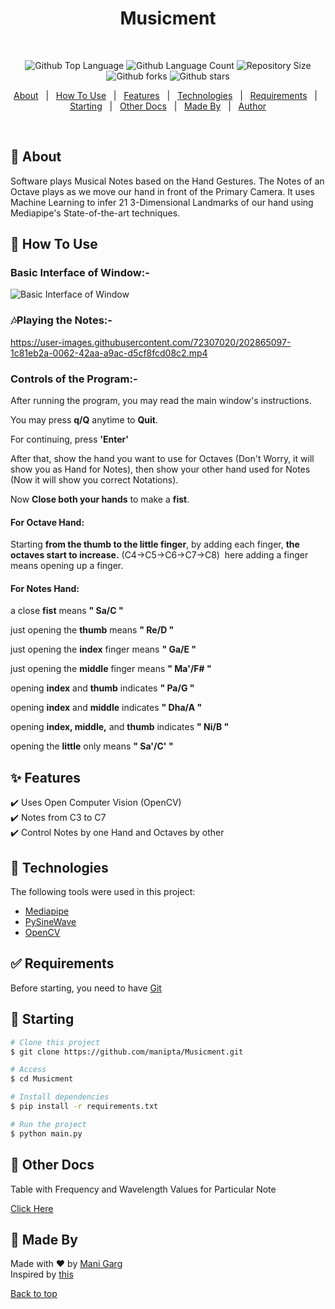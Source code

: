<div align="center" id="top"> 
<h1 align="center">Musicment</h1>
 </div>
 &nbsp
<p align="center">
  <img alt="Github Top Language" src="https://img.shields.io/github/languages/top/manipta/Musicment?color=56BEB8">

  <img alt="Github Language Count" src="https://img.shields.io/github/languages/count/manipta/Musicment?color=56BEB8">

  <img alt="Repository Size" src="https://img.shields.io/github/repo-size/manipta/Musicment?color=56BEB8">

<!--   <img alt="Github issues" src="https://img.shields.io/github/issues/manipta/Musicment?color=56BEB8" /> -->

  <img alt="Github forks" src="https://img.shields.io/github/forks/manipta/Musicment?color=56BEB8" />

  <img alt="Github stars" src="https://img.shields.io/github/stars/manipta/Musicment?color=56BEB8" />
</p>



<p align="center">
  <a href="#dart-about">About</a> &#xa0; | &#xa0; 
  <a href="#dart-how-to-use">How To Use</a> &#xa0; | &#xa0; 
  <a href="#sparkles-features">Features</a> &#xa0; | &#xa0;
  <a href="#rocket-technologies">Technologies</a> &#xa0; | &#xa0;
  <a href="#white_check_mark-requirements">Requirements</a> &#xa0; | &#xa0;
  <a href="#checkered_flag-starting">Starting</a> &#xa0; | &#xa0;
  <a href="#bookmark_tabs-other-docs">Other Docs</a> &#xa0; | &#xa0;
  <a href="#memo-made-by">Made By</a> &#xa0; | &#xa0;
  <a href="https://github.com/manipta" target="_blank">Author</a>
</p>

<br>

## :dart: About ##

Software plays Musical Notes based on the Hand Gestures. The Notes of an Octave plays as we move our hand in front of the Primary Camera. It uses Machine Learning to infer 21 3-Dimensional Landmarks of our hand using Mediapipe's State-of-the-art techniques.

## :dart: How To Use ##

### Basic Interface of Window:-
![Basic Interface of Window](https://user-images.githubusercontent.com/72307020/202861227-e3742cde-e0b2-462c-93d6-e324e04a3a79.png)


### 🎶Playing the Notes:-
https://user-images.githubusercontent.com/72307020/202865097-1c81eb2a-0062-42aa-a9ac-d5cf8fcd08c2.mp4

### Controls of the Program:-
After running the program, you may read the main window's instructions.

You may press <b>q/Q</b> anytime to <b>Quit</b>.

For continuing, press <b>'Enter'</b>

After that, show the hand you want to use for Octaves (Don't Worry, it will show you as Hand for Notes), then show your other hand used for Notes (Now it will show you correct Notations).

Now <b>Close both your hands</b> to make a <b>fist</b>.

#### For Octave Hand:

Starting <b>from the thumb to the little finger</b>, by adding each finger, <b>the octaves start to increase.</b> (C4->C5->C6->C7->C8) 
here adding a finger means opening up a finger.

#### For Notes Hand:

a close <b>fist</b> means <b>" Sa/C "</b>

just opening the <b>thumb</b> means <b>" Re/D "</b>

just opening the <b>index</b> finger means <b>" Ga/E "</b>

just opening the <b>middle</b> finger means <b>" Ma'/F# "</b>

opening <b>index</b> and <b>thumb</b> indicates <b>" Pa/G "</b>

opening <b>index</b> and <b>middle</b> indicates <b>" Dha/A "</b>

opening <b>index, middle,</b> and <b>thumb</b> indicates <b>" Ni/B "</b>

opening the <b>little</b> only means <b>" Sa'/C' "</b>

## :sparkles: Features ##

:heavy_check_mark: Uses Open Computer Vision (OpenCV)\
:heavy_check_mark: Notes from C3 to C7 \
:heavy_check_mark: Control Notes by one Hand and Octaves by other

## :rocket: Technologies ##

The following tools were used in this project:

- [Mediapipe](https://google.github.io/mediapipe/solutions/hands)
- [PySineWave](https://pypi.org/project/pysinewave//)
- [OpenCV](https://opencv.org/)

## :white_check_mark: Requirements ##

Before starting, you need to have [Git](https://git-scm.com)

## :checkered_flag: Starting ##

```bash
# Clone this project
$ git clone https://github.com/manipta/Musicment.git

# Access
$ cd Musicment

# Install dependencies
$ pip install -r requirements.txt

# Run the project
$ python main.py

```
## :bookmark_tabs: Other Docs ##
Table with Frequency and Wavelength Values for Particular Note

[Click Here](https://pages.mtu.edu/~suits/notefreqs.html)
## :memo: Made By ##

Made with :heart: by <a href="https://github.com/manipta" target="_blank">Mani Garg</a> \
Inspired by [this](https://github.com/UtkarshPrajapati/Game-Controller-Using-Hand-Gestures)
&#xa0;

<a href="#top">Back to top</a>
